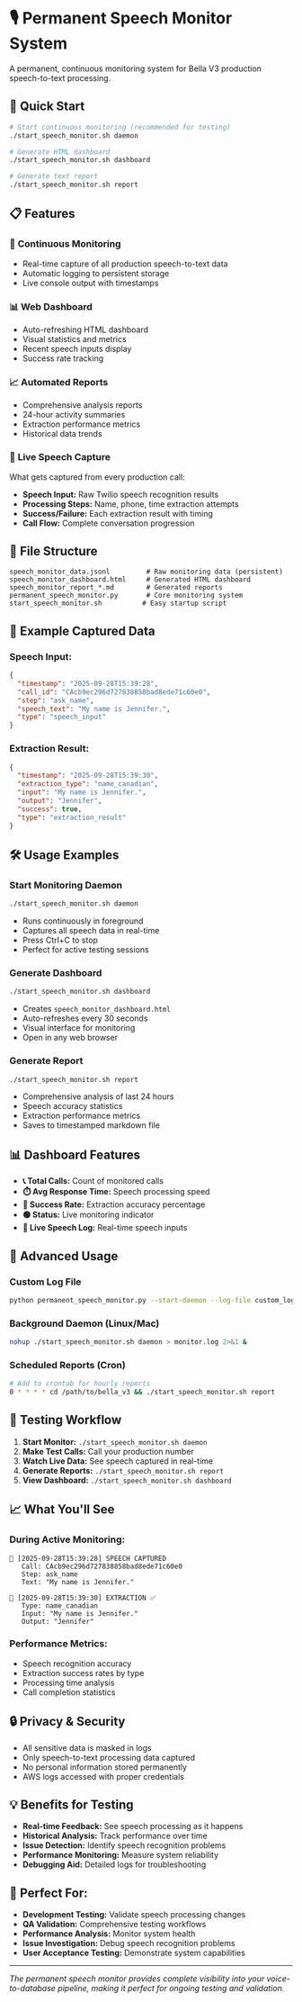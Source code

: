 # 🎙️ Permanent Speech Monitor System

A permanent, continuous monitoring system for Bella V3 production speech-to-text processing.

## 🚀 Quick Start

```bash
# Start continuous monitoring (recommended for testing)
./start_speech_monitor.sh daemon

# Generate HTML dashboard
./start_speech_monitor.sh dashboard

# Generate text report
./start_speech_monitor.sh report
```

## 📋 Features

### 🔄 **Continuous Monitoring**
- Real-time capture of all production speech-to-text data
- Automatic logging to persistent storage
- Live console output with timestamps

### 📊 **Web Dashboard**
- Auto-refreshing HTML dashboard
- Visual statistics and metrics
- Recent speech inputs display
- Success rate tracking

### 📈 **Automated Reports**
- Comprehensive analysis reports
- 24-hour activity summaries
- Extraction performance metrics
- Historical data trends

### 🎯 **Live Speech Capture**
What gets captured from every production call:
- **Speech Input:** Raw Twilio speech recognition results
- **Processing Steps:** Name, phone, time extraction attempts
- **Success/Failure:** Each extraction result with timing
- **Call Flow:** Complete conversation progression

## 📁 File Structure

```
speech_monitor_data.jsonl         # Raw monitoring data (persistent)
speech_monitor_dashboard.html     # Generated HTML dashboard
speech_monitor_report_*.md        # Generated reports
permanent_speech_monitor.py       # Core monitoring system
start_speech_monitor.sh          # Easy startup script
```

## 🎤 Example Captured Data

### Speech Input:
```json
{
  "timestamp": "2025-09-28T15:39:28",
  "call_id": "CAcb9ec296d727838858bad8ede71c60e0",
  "step": "ask_name",
  "speech_text": "My name is Jennifer.",
  "type": "speech_input"
}
```

### Extraction Result:
```json
{
  "timestamp": "2025-09-28T15:39:30",
  "extraction_type": "name_canadian",
  "input": "My name is Jennifer.",
  "output": "Jennifer",
  "success": true,
  "type": "extraction_result"
}
```

## 🛠️ Usage Examples

### Start Monitoring Daemon
```bash
./start_speech_monitor.sh daemon
```
- Runs continuously in foreground
- Captures all speech data in real-time
- Press Ctrl+C to stop
- Perfect for active testing sessions

### Generate Dashboard
```bash
./start_speech_monitor.sh dashboard
```
- Creates `speech_monitor_dashboard.html`
- Auto-refreshes every 30 seconds
- Visual interface for monitoring
- Open in any web browser

### Generate Report
```bash
./start_speech_monitor.sh report
```
- Comprehensive analysis of last 24 hours
- Speech accuracy statistics
- Extraction performance metrics
- Saves to timestamped markdown file

## 📊 Dashboard Features

- **📞 Total Calls:** Count of monitored calls
- **⏱️ Avg Response Time:** Speech processing speed
- **🎯 Success Rate:** Extraction accuracy percentage
- **🟢 Status:** Live monitoring indicator
- **📝 Live Speech Log:** Real-time speech inputs

## 🔧 Advanced Usage

### Custom Log File
```bash
python permanent_speech_monitor.py --start-daemon --log-file custom_log.jsonl
```

### Background Daemon (Linux/Mac)
```bash
nohup ./start_speech_monitor.sh daemon > monitor.log 2>&1 &
```

### Scheduled Reports (Cron)
```bash
# Add to crontab for hourly reports
0 * * * * cd /path/to/bella_v3 && ./start_speech_monitor.sh report
```

## 🎯 Testing Workflow

1. **Start Monitor:** `./start_speech_monitor.sh daemon`
2. **Make Test Calls:** Call your production number
3. **Watch Live Data:** See speech captured in real-time
4. **Generate Reports:** `./start_speech_monitor.sh report`
5. **View Dashboard:** `./start_speech_monitor.sh dashboard`

## 📈 What You'll See

### During Active Monitoring:
```
🎤 [2025-09-28T15:39:28] SPEECH CAPTURED
   Call: CAcb9ec296d727838858bad8ede71c60e0
   Step: ask_name
   Text: "My name is Jennifer."

🧠 [2025-09-28T15:39:30] EXTRACTION ✅
   Type: name_canadian
   Input: "My name is Jennifer."
   Output: "Jennifer"
```

### Performance Metrics:
- Speech recognition accuracy
- Extraction success rates by type
- Processing time analysis
- Call completion statistics

## 🔒 Privacy & Security

- All sensitive data is masked in logs
- Only speech-to-text processing data captured
- No personal information stored permanently
- AWS logs accessed with proper credentials

## 💡 Benefits for Testing

- **Real-time Feedback:** See speech processing as it happens
- **Historical Analysis:** Track performance over time
- **Issue Detection:** Identify speech recognition problems
- **Performance Monitoring:** Measure system reliability
- **Debugging Aid:** Detailed logs for troubleshooting

## 🚀 Perfect For:

- **Development Testing:** Validate speech processing changes
- **QA Validation:** Comprehensive testing workflows
- **Performance Analysis:** Monitor system health
- **Issue Investigation:** Debug speech recognition problems
- **User Acceptance Testing:** Demonstrate system capabilities

---

*The permanent speech monitor provides complete visibility into your voice-to-database pipeline, making it perfect for ongoing testing and validation.*